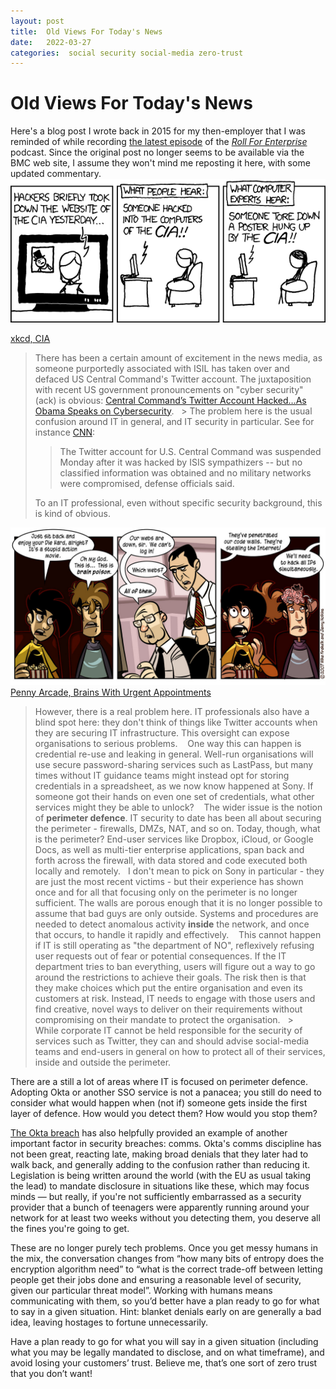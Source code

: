 ```yaml
---
layout: post
title:  Old Views For Today's News 
date:   2022-03-27 
categories:  social security social-media zero-trust 
---
```


# Old Views For Today's News


Here's a blog post I wrote back in 2015 for my then-employer that I was reminded of while recording [the latest episode](https://anchor.fm/roll-for-enterprise/episodes/S3E12-Oktapoppin-e1gaubm) of the *[Roll For Enterprise](http://www.rollforenterprise.com)* podcast. Since the original post no longer seems to be available via the BMC web site, I assume they won't mind me reposting it here, with some updated commentary.
![](/images/1f3370975e1b589965399ecb80c924ea.png)

[xkcd, CIA](http://imgs.xkcd.com/comics/cia.png "It was their main recruiting poster, hung nearly ten feet up a wall! This means the hackers have LADDER technology! Are we headed for a future where everyone has to pay $50 for one of those locked plexiglass poster covers? More after the break ...") 

> There has been a certain amount of excitement in the news media, as someone purportedly associated with ISIL has taken over and defaced US Central Command's Twitter account. The juxtaposition with recent US government pronouncements on "cyber security" (ack) is obvious: [Central Command’s Twitter Account Hacked…As Obama Speaks on Cybersecurity](http://www.wired.com/2015/01/centcoms-twitter-hack/ "Central Command’s Twitter Account Hacked…As Obama Speaks on Cybersecurity" ). 
 >
> The problem here is the usual confusion around IT in general, and IT security in particular. See for instance [CNN](http://www.cnn.com/2015/01/12/politics/centcom-twitter-hacked-suspended/ "CENTCOM Twitter account hacked, suspended" ): 
> 
>> The Twitter account for U.S. Central Command was suspended Monday after it was hacked by ISIS sympathizers -- but no classified information was obtained and no military networks were compromised, defense officials said.
>
> To an IT professional, even without specific security background, this is kind of obvious. 

![](/images/f04a2c8cf8ef920dcb64771e4a3d6175.jpeg)
[Penny Arcade, Brains With Urgent Appointments](http://www.penny-arcade.com/comic/2007/07/16) 

> However, there is a real problem here. IT professionals also have a blind spot here: they don't think of things like Twitter accounts when they are securing IT infrastructure. This oversight can expose organisations to serious problems. 
> 
> One way this can happen is credential re-use and leaking in general. Well-run organisations will use secure password-sharing services such as LastPass, but many times without IT guidance teams might instead opt for storing credentials in a spreadsheet, as we now know happened at Sony. If someone got their hands on even one set of credentials, what other services might they be able to unlock? 
> 
> The wider issue is the notion of **perimeter defence**. IT security to date has been all about securing the perimeter - firewalls, DMZs, NAT, and so on. Today, though, what is the perimeter? End-user services like Dropbox, iCloud, or Google Docs, as well as multi-tier enterprise applications, span back and forth across the firewall, with data stored and code executed both locally and remotely.
> 
> I don't mean to pick on Sony in particular - they are just the most recent victims - but their experience has shown once and for all that focusing only on the perimeter is no longer sufficient. The walls are porous enough that it is no longer possible to assume that bad guys are only outside. Systems and procedures are needed to detect anomalous activity **inside** the network, and once that occurs, to handle it rapidly and effectively. 
> 
> This cannot happen if IT is still operating as "the department of NO", reflexively refusing user requests out of fear or potential consequences. If the IT department tries to ban everything, users will figure out a way to go around the restrictions to achieve their goals. The risk then is that they make choices which put the entire organisation and even its customers at risk. Instead, IT needs to engage with those users and find creative, novel ways to deliver on their requirements without compromising on their mandate to protect the organisation. 
 >
> While corporate IT cannot be held responsible for the security of services such as Twitter, they can and should advise social-media teams and end-users in general on how to protect all of their services, inside and outside the perimeter.

There are a still a lot of areas where IT is focused on perimeter defence. Adopting Okta or another SSO service is not a panacea; you still do need to consider what would happen when (not if) someone gets inside the first layer of defence. How would you detect them? How would you stop them?

[The Okta breach](https://venturebeat.com/2022/03/28/this-is-mandiants-timeline-for-the-okta-lapsus-breach-according-to-a-researcher/) has also helpfully provided an example of another important factor in security breaches: comms. Okta's comms discipline has not been great, reacting late, making broad denials that they later had to walk back, and generally adding to the confusion rather than reducing it. Legislation is being written around the world (with the EU as usual taking the lead) to mandate disclosure in situations like these, which may focus minds — but really, if you're not sufficiently embarrassed as a security provider that a bunch of teenagers were apparently running around your network for at least two weeks without you detecting them, you deserve all the fines you're going to get.

These are no longer purely tech problems. Once you get messy humans in the mix, the conversation changes from “how many bits of entropy does the encryption algorithm need” to “what is the correct trade-off between letting people get their jobs done and ensuring a reasonable level of security, given our particular threat model”. Working with humans means communicating with them, so you’d better have a plan ready to go for what to say in a given situation. Hint: blanket denials early on are generally a bad idea, leaving hostages to fortune unnecessarily.

Have a plan ready to go for what you will say in a given situation (including what you may be legally mandated to disclose, and on what timeframe), and avoid losing your customers’ trust. Believe me, that’s one sort of zero trust that you don’t want!

